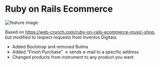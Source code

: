 # Ruby on Rails Ecommerce

![feature image](https://i.imgur.com/wdRmKbt.jpg)

Based on https://web-crunch.com/ruby-on-rails-ecommerce-music-shop, but modified to respect requests from Inventos Digitais.
* Added Bootstrap and removed Bulma
* Added "Finish Purchase" -> sends e-mail to a specific address
* Changed products from instrument to any product you want
